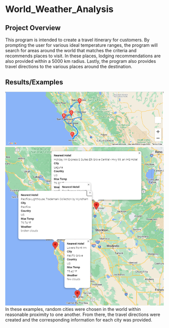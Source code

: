 # World_Weather_Analysis
## Project Overview
This program is intended to create a travel itinerary for customers. By prompting the user for various ideal temperature ranges, the program will search for areas around the world that matches the criteria and recommends places to visit. In these places, lodging recommendations are also provided within a 5000 km radius. Lastly, the program also provides travel directions to the various places around the destination.
## Results/Examples
![WeatherPy_travel_map](https://github.com/pmercado625/World_Weather_Analysis/blob/main/Vacation_Itinerary/WeatherPy_travel_map.png?raw=true)
![WeatherPy_travel_map_markers](https://github.com/pmercado625/World_Weather_Analysis/blob/main/Vacation_Itinerary/WeatherPy_travel_map_markers.png?raw=true)
In these examples, random cities were chosen in the world within reasonable proximity to one another. From there, the travel directions were created and the corresponding information for each city was provided.
